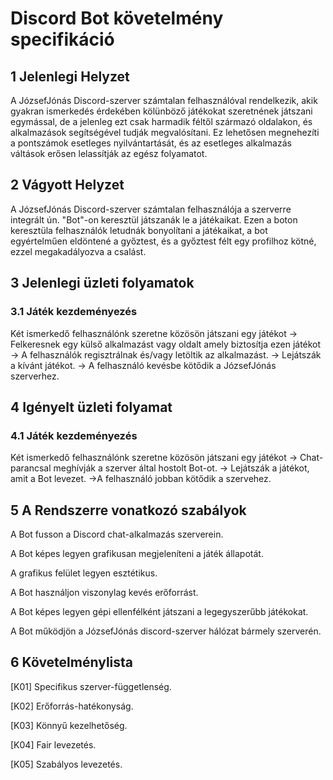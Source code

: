 # Discord Bot követelmény specifikáció

## 1 Jelenlegi Helyzet

A JózsefJónás Discord-szerver számtalan felhasználóval rendelkezik, akik gyakran ismerkedés érdekében kölünböző játékokat szeretnének játszani egymással, de a jelenleg ezt csak harmadik féltől származó oldalakon, és alkalmazások segítségével tudják megvalósítani. Ez lehetősen megnehezíti a pontszámok esetleges nyilvántartását, és az esetleges alkalmazás váltások erősen lelassítják az egész folyamatot.

## 2 Vágyott Helyzet

A JózsefJónás Discord-szerver számtalan felhasználója a szerverre integrált ún. "Bot"-on keresztül játszanák le a játékaikat. Ezen a boton keresztüla felhasználók letudnák bonyolítani a játékaikat, a bot egyértelműen eldöntené a győztest, és a győztest félt egy profilhoz kötné, ezzel megakadályozva a csalást.

## 3 Jelenlegi üzleti folyamatok

### 3.1 Játék kezdeményezés

Két ismerkedő felhasználónk szeretne közösön játszani egy játékot -> Felkeresnek egy külső alkalmazást vagy oldalt amely biztosítja ezen játékot -> A felhasználók regisztrálnak és/vagy letöltik az alkalmazást. -> Lejátszák a kívánt játékot. -> A felhasználó kevésbe kötődik a JózsefJónás szerverhez.

## 4 Igényelt üzleti folyamat

### 4.1 Játék kezdeményezés

Két ismerkedő felhasználónk szeretne közösön játszani egy játékot -> Chat-parancsal meghívják a szerver által hostolt Bot-ot. -> Lejátszák a játékot, amit a Bot levezet. ->A felhasználó jobban kötődik a szervehez.

## 5 A Rendszerre vonatkozó szabályok

A Bot fusson a Discord chat-alkalmazás szerverein.

A Bot képes legyen grafikusan megjeleníteni a játék állapotát.

A grafikus felület legyen esztétikus.

A Bot használjon viszonylag kevés erőforrást.

A Bot képes legyen gépi ellenfélként játszani a legegyszerűbb játékokat.

A Bot működjön a JózsefJónás discord-szerver hálózat bármely szerverén.

## 6 Követelménylista

[K01] Specifikus szerver-függetlenség.

[K02] Erőforrás-hatékonyság.

[K03] Könnyű kezelhetőség.

[K04] Fair levezetés.

[K05] Szabályos levezetés.
